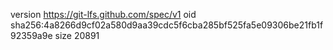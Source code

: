 version https://git-lfs.github.com/spec/v1
oid sha256:4a8266d9cf02a580d9aa39cdc5f6cba285bf525fa5e09306be21fb1f92359a9e
size 20891
